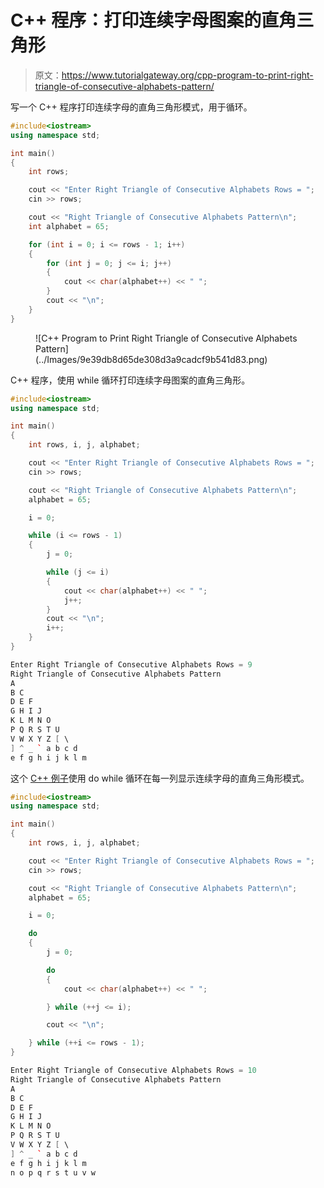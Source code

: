 # C++ 程序：打印连续字母图案的直角三角形

> 原文：<https://www.tutorialgateway.org/cpp-program-to-print-right-triangle-of-consecutive-alphabets-pattern/>

写一个 C++ 程序打印连续字母的直角三角形模式，用于循环。

```cpp
#include<iostream>
using namespace std;

int main()
{
	int rows;

	cout << "Enter Right Triangle of Consecutive Alphabets Rows = ";
	cin >> rows;

	cout << "Right Triangle of Consecutive Alphabets Pattern\n";
	int alphabet = 65;

	for (int i = 0; i <= rows - 1; i++)
	{
		for (int j = 0; j <= i; j++)
		{
			cout << char(alphabet++) << " ";
		}
		cout << "\n";
	}
}
```

<figure class="wp-block-image size-large">![C++ Program to Print Right Triangle of Consecutive Alphabets Pattern](../Images/9e39db8d65de308d3a9cadcf9b541d83.png)</figure>

C++ 程序，使用 while 循环打印连续字母图案的直角三角形。

```cpp
#include<iostream>
using namespace std;

int main()
{
	int rows, i, j, alphabet;

	cout << "Enter Right Triangle of Consecutive Alphabets Rows = ";
	cin >> rows;

	cout << "Right Triangle of Consecutive Alphabets Pattern\n";
	alphabet = 65;

	i = 0;

	while (i <= rows - 1)
	{
		j = 0;

		while (j <= i)
		{
			cout << char(alphabet++) << " ";
			j++;
		}
		cout << "\n";
		i++;
	}
}
```

```cpp
Enter Right Triangle of Consecutive Alphabets Rows = 9
Right Triangle of Consecutive Alphabets Pattern
A 
B C 
D E F 
G H I J 
K L M N O 
P Q R S T U 
V W X Y Z [ \ 
] ^ _ ` a b c d 
e f g h i j k l m 
```

这个 [C++ 例子](https://www.tutorialgateway.org/cpp-programs/)使用 do while 循环在每一列显示连续字母的直角三角形模式。

```cpp
#include<iostream>
using namespace std;

int main()
{
	int rows, i, j, alphabet;

	cout << "Enter Right Triangle of Consecutive Alphabets Rows = ";
	cin >> rows;

	cout << "Right Triangle of Consecutive Alphabets Pattern\n";
	alphabet = 65;

	i = 0;

	do
	{
		j = 0;

		do
		{
			cout << char(alphabet++) << " ";

		} while (++j <= i);

		cout << "\n";

	} while (++i <= rows - 1);
}
```

```cpp
Enter Right Triangle of Consecutive Alphabets Rows = 10
Right Triangle of Consecutive Alphabets Pattern
A 
B C 
D E F 
G H I J 
K L M N O 
P Q R S T U 
V W X Y Z [ \ 
] ^ _ ` a b c d 
e f g h i j k l m 
n o p q r s t u v w 
```